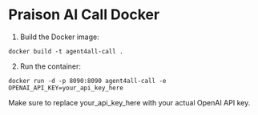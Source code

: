 # Praison AI Call Docker

1. Build the Docker image:
```
docker build -t agent4all-call .
```

2. Run the container:
```
docker run -d -p 8090:8090 agent4all-call -e OPENAI_API_KEY=your_api_key_here
```

Make sure to replace your_api_key_here with your actual OpenAI API key.